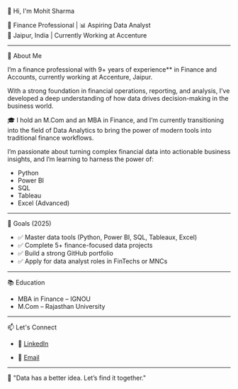 👋 Hi, I'm Mohit Sharma

💼 Finance Professional | 📊 Aspiring Data Analyst  
📍 Jaipur, India | Currently Working at Accenture

---

🧾 About Me

I’m a finance professional with 9+ years of experience** in Finance and Accounts, currently working at Accenture, Jaipur.
  
With a strong foundation in financial operations, reporting, and analysis, I’ve developed a deep understanding of how data drives decision-making in the business world.

🎓 I hold an M.Com and an MBA in Finance, and I’m currently transitioning into the field of Data Analytics to bring the power of modern tools into traditional finance workflows.

I’m passionate about turning complex financial data into actionable business insights, and I’m learning to harness the power of:
- Python
- Power BI
- SQL
- Tableau
- Excel (Advanced)

---

🚀 Goals (2025)
- ✅ Master data tools (Python, Power BI, SQL, Tableaux, Excel)
- ✅ Complete 5+ finance-focused data projects
- ✅ Build a strong GitHub portfolio
- ✅ Apply for data analyst roles in FinTechs or MNCs

---

📚 Education
- MBA in Finance – IGNOU
- M.Com – Rajasthan University
---

📫 Let's Connect

- 💼 [LinkedIn](https://www.linkedin.com/in/mohit-sharma-4a9688289?utm_source=share&utm_campaign=share_via&utm_content=profile&utm_medium=android_app)

- 📧 [Email](mailto:mohit20195@gmail.com)

---

💬 "Data has a better idea. Let’s find it together."
